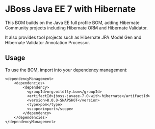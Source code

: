 JBoss Java EE 7 with Hibernate
==============================

This BOM builds on the Java EE full profile BOM, adding Hibernate Community projects including Hibernate ORM and Hibernate Validator.

It also provides tool projects such as Hibernate JPA Model Gen and Hibernate Validator Annotation Processor.

Usage
-----

To use the BOM, import into your dependency management:

    <dependencyManagement>
        <dependencies>
            <dependency>
              <groupId>org.wildfly.bom</groupId>
              <artifactId>jboss-javaee-7.0-with-hibernate</artifactId>
              <version>8.0.0-SNAPSHOT</version>
              <type>pom</type>
              <scope>import</scope>
            </dependency>
        </dependencies>
    </dependencyManagement> 

